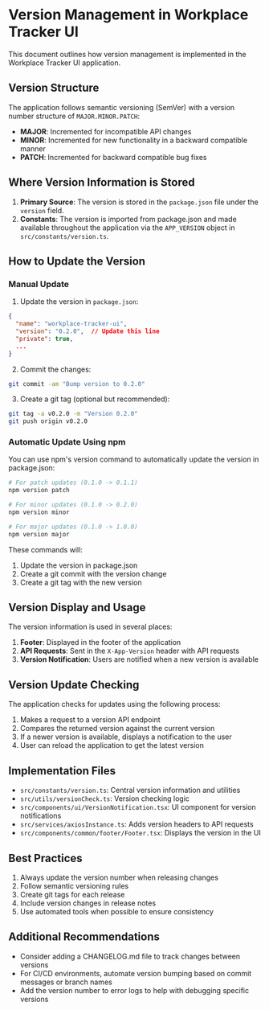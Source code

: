 # Version Management in Workplace Tracker UI

This document outlines how version management is implemented in the Workplace Tracker UI application.

## Version Structure

The application follows semantic versioning (SemVer) with a version number structure of `MAJOR.MINOR.PATCH`:

- **MAJOR**: Incremented for incompatible API changes
- **MINOR**: Incremented for new functionality in a backward compatible manner
- **PATCH**: Incremented for backward compatible bug fixes

## Where Version Information is Stored

1. **Primary Source**: The version is stored in the `package.json` file under the `version` field.
2. **Constants**: The version is imported from package.json and made available throughout the application via the `APP_VERSION` object in `src/constants/version.ts`.

## How to Update the Version

### Manual Update

1. Update the version in `package.json`:

```json
{
  "name": "workplace-tracker-ui",
  "version": "0.2.0",  // Update this line
  "private": true,
  ...
}
```

2. Commit the changes:

```bash
git commit -am "Bump version to 0.2.0"
```

3. Create a git tag (optional but recommended):

```bash
git tag -a v0.2.0 -m "Version 0.2.0"
git push origin v0.2.0
```

### Automatic Update Using npm

You can use npm's version command to automatically update the version in package.json:

```bash
# For patch updates (0.1.0 -> 0.1.1)
npm version patch

# For minor updates (0.1.0 -> 0.2.0)
npm version minor

# For major updates (0.1.0 -> 1.0.0)
npm version major
```

These commands will:
1. Update the version in package.json
2. Create a git commit with the version change
3. Create a git tag with the new version

## Version Display and Usage

The version information is used in several places:

1. **Footer**: Displayed in the footer of the application
2. **API Requests**: Sent in the `X-App-Version` header with API requests
3. **Version Notification**: Users are notified when a new version is available

## Version Update Checking

The application checks for updates using the following process:

1. Makes a request to a version API endpoint
2. Compares the returned version against the current version
3. If a newer version is available, displays a notification to the user
4. User can reload the application to get the latest version

## Implementation Files

- `src/constants/version.ts`: Central version information and utilities
- `src/utils/versionCheck.ts`: Version checking logic
- `src/components/ui/VersionNotification.tsx`: UI component for version notifications
- `src/services/axiosInstance.ts`: Adds version headers to API requests
- `src/components/common/footer/Footer.tsx`: Displays the version in the UI

## Best Practices

1. Always update the version number when releasing changes
2. Follow semantic versioning rules
3. Create git tags for each release
4. Include version changes in release notes
5. Use automated tools when possible to ensure consistency

## Additional Recommendations

- Consider adding a CHANGELOG.md file to track changes between versions
- For CI/CD environments, automate version bumping based on commit messages or branch names
- Add the version number to error logs to help with debugging specific versions